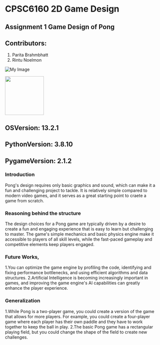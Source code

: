 # CPSC6160 2D Game Design 

## Assignment 1 Game Design of Pong

## Contributors:
1. Parita Brahmbhatt
2. Rintu Noelmon

![My Image](../Images/images.jpeg)

<img src="../Images/images.jpeg" width="128"/>

## OSVersion: 13.2.1
## PythonVersion: 3.8.10
## PygameVersion: 2.1.2
  

### Introduction
Pong's design requires only basic graphics and sound, which can make it a fun and challenging project to tackle. It is relatively simple compared to modern video games, and it serves as a great starting point to craete a game from scratch.


### Reasoning behind the structure
The design choices for a Pong game are typically driven by a desire to create a fun and engaging experience that is easy to learn but challenging to master. The game's simple mechanics and basic physics engine make it accessible to players of all skill levels, while the fast-paced gameplay and competitive elements keep players engaged.


### Future Works,
1.You can optimize the game engine by profiling the code, identifying and fixing performance bottlenecks, and using efficient algorithms and data structures.
2.Artificial Intelligence is becoming increasingly important in games, and improving the game engine's AI capabilities can greatly enhance the player experience. 

### Generalization
1.While Pong is a two-player game, you could create a version of the game that allows for more players. For example, you could create a four-player game where each player has their own paddle and they have to work together to keep the ball in play.
2.The basic Pong game has a rectangular playing field, but you could change the shape of the field to create new challenges.





